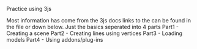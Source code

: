 Practice using 3js

Most information has come from the 3js docs links to the can be found in the file or down below.
Just the basics seperated into 4 parts
Part1 - Creating a scene
Part2 - Creating lines using vertices
Part3 - Loading models
Part4 - Using addons/plug-ins

